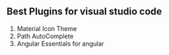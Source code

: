 

## Best Plugins for visual studio code

1) Material Icon Theme
2) Path AutoComplete
3) Angular Essentials for angular 
